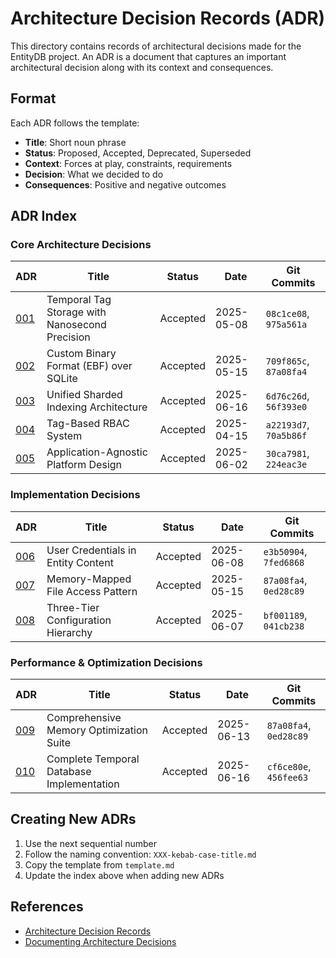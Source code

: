 # Architecture Decision Records (ADR)

This directory contains records of architectural decisions made for the EntityDB project. An ADR is a document that captures an important architectural decision along with its context and consequences.

## Format

Each ADR follows the template:
- **Title**: Short noun phrase
- **Status**: Proposed, Accepted, Deprecated, Superseded
- **Context**: Forces at play, constraints, requirements
- **Decision**: What we decided to do
- **Consequences**: Positive and negative outcomes

## ADR Index

### Core Architecture Decisions

| ADR | Title | Status | Date | Git Commits |
|-----|-------|--------|------|-------------|
| [001](./001-temporal-tag-storage.md) | Temporal Tag Storage with Nanosecond Precision | Accepted | 2025-05-08 | `08c1ce08`, `975a561a` |
| [002](./002-binary-storage-format.md) | Custom Binary Format (EBF) over SQLite | Accepted | 2025-05-15 | `709f865c`, `87a08fa4` |
| [003](./003-unified-sharded-indexing.md) | Unified Sharded Indexing Architecture | Accepted | 2025-06-16 | `6d76c26d`, `56f393e0` |
| [004](./004-tag-based-rbac.md) | Tag-Based RBAC System | Accepted | 2025-04-15 | `a22193d7`, `70a5b86f` |
| [005](./005-application-agnostic-design.md) | Application-Agnostic Platform Design | Accepted | 2025-06-02 | `30ca7981`, `224eac3e` |

### Implementation Decisions

| ADR | Title | Status | Date | Git Commits |
|-----|-------|--------|------|-------------|
| [006](./006-credential-storage-in-entities.md) | User Credentials in Entity Content | Accepted | 2025-06-08 | `e3b50904`, `7fed6868` |
| [007](./007-memory-mapped-file-access.md) | Memory-Mapped File Access Pattern | Accepted | 2025-05-15 | `87a08fa4`, `0ed28c89` |
| [008](./008-three-tier-configuration.md) | Three-Tier Configuration Hierarchy | Accepted | 2025-06-07 | `bf001189`, `041cb238` |

### Performance & Optimization Decisions

| ADR | Title | Status | Date | Git Commits |
|-----|-------|--------|------|-------------|
| [009](./009-memory-optimization-suite.md) | Comprehensive Memory Optimization Suite | Accepted | 2025-06-13 | `87a08fa4`, `0ed28c89` |
| [010](./010-temporal-functionality-completion.md) | Complete Temporal Database Implementation | Accepted | 2025-06-16 | `cf6ce80e`, `456fee63` |

## Creating New ADRs

1. Use the next sequential number
2. Follow the naming convention: `XXX-kebab-case-title.md`
3. Copy the template from `template.md`
4. Update the index above when adding new ADRs

## References

- [Architecture Decision Records](https://adr.github.io/)
- [Documenting Architecture Decisions](https://cognitect.com/blog/2011/11/15/documenting-architecture-decisions)